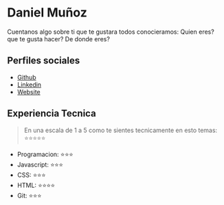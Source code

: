 # Daniel Muñoz

Cuentanos algo sobre ti que te gustara todos conocieramos: Quien eres? que te gusta hacer? De donde eres?

## Perfiles sociales

- [Github](https://github.com/dsantiagomj/)
- [Linkedin](https://www.linkedin.com/in/dsantiagomj/)
- [Website](https://dsantiagomj.dev/)

## Experiencia Tecnica

> En una escala de 1 a 5 como te sientes tecnicamente en esto temas: ⭐️⭐️⭐️⭐️⭐️

- Programacion: ⭐️⭐️⭐️
- Javascript: ⭐️⭐️⭐️
- CSS: ⭐️⭐️⭐️
- HTML: ⭐️⭐️⭐️⭐️
- Git: ⭐️⭐️⭐️
